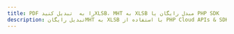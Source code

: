 ---title: PDF را به  تبدیل کنیدXLSB، MHT به XLSB مبدل رایگان یا PHP SDKdescription: تبدیل رایگانMHT به XLSB با استفاده از PHP Cloud APIs & SDK همچنین اسناد PDF را در Cloud ایجاد، ویرایش و رندر کنید.---